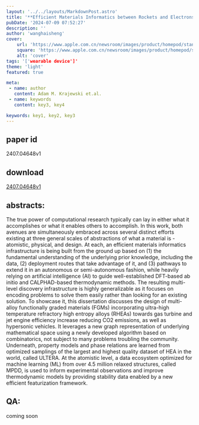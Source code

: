 ```yaml
---
layout: '../../layouts/MarkdownPost.astro'
title: '**Efficient Materials Informatics between Rockets and Electrons**'
pubDate: '2024-07-09 07:52:27'
description: ''
author: 'wanghaisheng'
cover:
    url: 'https://www.apple.com.cn/newsroom/images/product/homepod/standard/Apple-HomePod-hero-230118_big.jpg.large_2x.jpg'
    square: 'https://www.apple.com.cn/newsroom/images/product/homepod/standard/Apple-HomePod-hero-230118_big.jpg.large_2x.jpg'
    alt: 'cover'
tags: '['wearable device']' 
theme: 'light'
featured: true

meta:
 - name: author
   content: Adam M. Krajewski et.al.
 - name: keywords
   content: key3, key4

keywords: key1, key2, key3
---
```


## paper id
2407.04648v1
## download
[2407.04648v1](http://arxiv.org/abs/2407.04648v1)
## abstracts:
The true power of computational research typically can lay in either what it accomplishes or what it enables others to accomplish. In this work, both avenues are simultaneously embraced across several distinct efforts existing at three general scales of abstractions of what a material is - atomistic, physical, and design. At each, an efficient materials informatics infrastructure is being built from the ground up based on (1) the fundamental understanding of the underlying prior knowledge, including the data, (2) deployment routes that take advantage of it, and (3) pathways to extend it in an autonomous or semi-autonomous fashion, while heavily relying on artificial intelligence (AI) to guide well-established DFT-based ab initio and CALPHAD-based thermodynamic methods.   The resulting multi-level discovery infrastructure is highly generalizable as it focuses on encoding problems to solve them easily rather than looking for an existing solution. To showcase it, this dissertation discusses the design of multi-alloy functionally graded materials (FGMs) incorporating ultra-high temperature refractory high entropy alloys (RHEAs) towards gas turbine and jet engine efficiency increase reducing CO2 emissions, as well as hypersonic vehicles. It leverages a new graph representation of underlying mathematical space using a newly developed algorithm based on combinatorics, not subject to many problems troubling the community. Underneath, property models and phase relations are learned from optimized samplings of the largest and highest quality dataset of HEA in the world, called ULTERA. At the atomistic level, a data ecosystem optimized for machine learning (ML) from over 4.5 million relaxed structures, called MPDD, is used to inform experimental observations and improve thermodynamic models by providing stability data enabled by a new efficient featurization framework.
## QA:
coming soon

